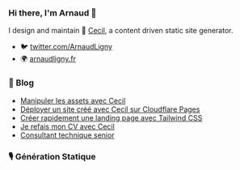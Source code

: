 ### Hi there, I'm Arnaud 👋

I design and maintain 👔 [Cecil](https://cecil.app), a content driven static site generator.

- 🐦 [twitter.com/ArnaudLigny](https://twitter.com/ArnaudLigny)
- 🌍 [arnaudligny.fr](https://arnaudligny.fr)

###  📝 Blog
<!-- BLOG:START -->
- [Manipuler les assets avec Cecil](https://arnaudligny.fr/blog/manipuler-les-assets-avec-cecil/)
- [Déployer un site créé avec Cecil sur Cloudflare Pages](https://arnaudligny.fr/blog/deployer-un-site-cree-avec-cecil-sur-cloudflare-pages/)
- [Créer rapidement une landing page avec Tailwind CSS](https://arnaudligny.fr/blog/creer-rapidement-une-landing-page-avec-tailwind-css/)
- [Je refais mon CV avec Cecil](https://arnaudligny.fr/blog/je-refais-mon-cv-avec-cecil/)
- [Consultant technique senior](https://arnaudligny.fr/cv/)
<!-- BLOG:END -->

### 🎙 Génération Statique
<!-- PODCAST:START -->
<!-- PODCAST:END -->
